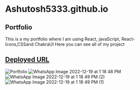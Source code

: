 # Ashutosh5333.github.io
## Portfolio

This is a my portfolio where I am using React, javaScript, React-Icons,CSSand ChakraUI Here you can see all of my project  

## [Deployed URL](https://ashutosh5333.github.io/)

![Portfolio](https://user-images.githubusercontent.com/101393850/208375588-c77bec62-2693-4723-8036-5d803e51634d.jpeg)
![WhatsApp Image 2022-12-19 at 1 18 48 PM](https://user-images.githubusercontent.com/101393850/208375669-036500e8-cc32-4db7-8dc9-9910ab4ef529.jpeg)
![WhatsApp Image 2022-12-19 at 1 18 49 PM (2)](https://user-images.githubusercontent.com/101393850/208375709-b58e6335-0a22-4eda-acb2-105e3623cf3d.jpeg)
![WhatsApp Image 2022-12-19 at 1 18 49 PM (1)](https://user-images.githubusercontent.com/101393850/208375721-c1991110-bff9-4b98-b552-dd43a13edef6.jpeg)
